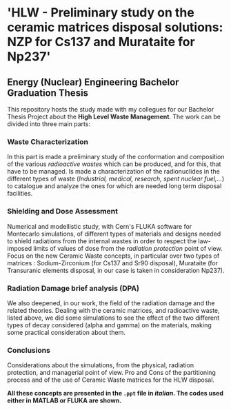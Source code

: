 # 'HLW - Preliminary study on the ceramic matrices disposal solutions: NZP for Cs137 and Murataite for Np237'
## Energy (Nuclear) Engineering Bachelor Graduation Thesis

This repository hosts the study made with my collegues for our Bachelor Thesis Project about the **High Level Waste Management**.
The work can be divided into three main parts:

### Waste Characterization
In this part is made a preliminary study of the conformation and composition of the various *radioactive wastes* which can be produced, and for this, that have
to be managed. Is made a characterization of the radionuclides in the different types of waste (*Industrial, medical, research, spent nuclear fuel,...*)
to catalogue and analyze the ones for which are needed long term disposal facilities.

### Shielding and Dose Assessment
Numerical and modellistic study, with Cern's FLUKA software for Montecarlo simulations, of different types of materials and designs needed to shield radiations from the internal wastes in order to respect
the law-imposed limits of values of dose from the *radiation protection* point of view. Focus on the new Ceramic Waste concepts, in particular over two types of matrices : Sodium-Zirconium (for Cs137 and Sr90 disposal), Murataite (for Transuranic elements disposal, in our case is taken in consideration Np237).

### Radiation Damage brief analysis (DPA)
We also deepened, in our work, the field of the radiation damage and the related theories. Dealing with the ceramic matrices, and radioactive waste, listed above, we did some simulations to see the effect of the two different types of decay considered (alpha and gamma) on the materials, making some practical consideration about them.

### Conclusions
Considerations about the simulations, from the physical, radiation protection, and managerial point of view. Pro and Cons of the partitioning process and of the use of Ceramic Waste matrices for the HLW disposal.

**All these concepts are presented in the `.ppt` file in *italian*. The codes used either in MATLAB or FLUKA are shown.**
